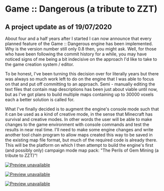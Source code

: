 # Game :: Dangerous (a tribute to ZZT)

## A project update as of 19/07/2020

About four and a half years after I started I can now announce that every planned feature of the Game :: Dangerous
engine has been implemented.  Why is the version number still only 0.8 then, you might ask.  Well, for those who
have been following the commit history for a while, you may have noticed signs of me being a bit indecisive on the
approach I'd like to take to the game creation system / editor.

To be honest, I've been turning this decision over
for literally years but there was always so much work left to do on the engine that I was able to focus on that and
put off committing to an approach.  Semi - manually editing the text files that contain map descriptions has been just
about viable until now, but as I've got plans to build multiple maps containing up to 30000 voxels each a better
solution is called for.

What I've finally decided is to augment the engine's console mode such that it can be used as a kind of creative mode,
 in the sense that Minecraft has survival and creative modes.  In other words the user will be able to make changes to
the game environment with console commands and test the results in near real time.  I'll need to make some engine changes
and write another tool chain program to allow maps created this way to be saved in the existing map file format, but
much of the required code is already there.  This will be the platform on which I then attempt to build the engine's first
(and possibly only) campaign mode map pack: "The Perils of Gem Mining (a tribute to ZZT)"!

[![Preview unavailable](https://img.youtube.com/vi/oHMakxQZjlk/default.jpg)](https://youtu.be/oHMakxQZjlk)

[![Preview unavailable](https://img.youtube.com/vi/4Y2er6WZ5qs/default.jpg)](https://youtu.be/4Y2er6WZ5qs)

[![Preview unavailable](https://img.youtube.com/vi/8HuMVTjA138/default.jpg)](https://youtu.be/8HuMVTjA138)

